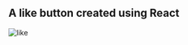 ## A like button created using React

![like](https://github.com/user-attachments/assets/223f6a49-b652-4725-93bd-e42f1f663b40)